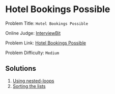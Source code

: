 # Hotel Bookings Possible
Problem Title: `Hotel Bookings Possible`

Online Judge: [InterviewBit](https://www.interviewbit.com/)

Problem Link: [Hotel Bookings Possible](https://www.interviewbit.com/problems/hotel-bookings-possible/)

Problem Difficulty: `Medium`

## Solutions
1. [Using nested-loops]((5.1.6.1)%20Basic%20-%20Hotel%20Bookings%20Possible.py)
2. [Sorting the lists]((5.1.6.2)%20Efficient%20-%20Hotel%20Bookings%20Possible.py)
